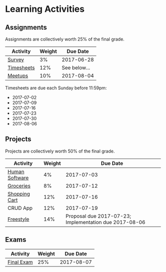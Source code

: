 # Learning Activities

## Assignments

Assignments are collectively worth 25% of the final grade.

Activity | Weight | Due Date
--- | --- | ---
[Survey](/assignments/survey/assignment.md) | 3% | 2017-06-28
[Timesheets](/assignments/timesheets/assignment.md) | 12% | See below...
[Meetups](/assignments/meetups/assignment.md) | 10% | 2017-08-04

Timesheets are due each Sunday before 11:59pm:

  + 2017-07-02
  + 2017-07-09
  + 2017-07-16
  + 2017-07-23
  + 2017-07-30
  + 2017-08-06

## Projects

Projects are collectively worth 50% of the final grade.

Activity | Weight | Due Date
--- | --- | ---
[Human Software](/projects/human-software/project.md) | 4% | 2017-07-03
[Groceries](/projects/groceries/project.md) | 8% | 2017-07-12
[Shopping Cart](/projects/shopping-cart/project.md) | 12% | 2017-07-16
CRUD App | 12% | 2017-07-19
[Freestyle](/projects/freestyle/project.md) | 14% | Proposal due 2017-07-23; Implementation due 2017-08-06

## Exams

Activity | Weight | Due Date
--- | --- | ---
[Final Exam](/exams/final/exam.md) | 25% | 2017-08-07
